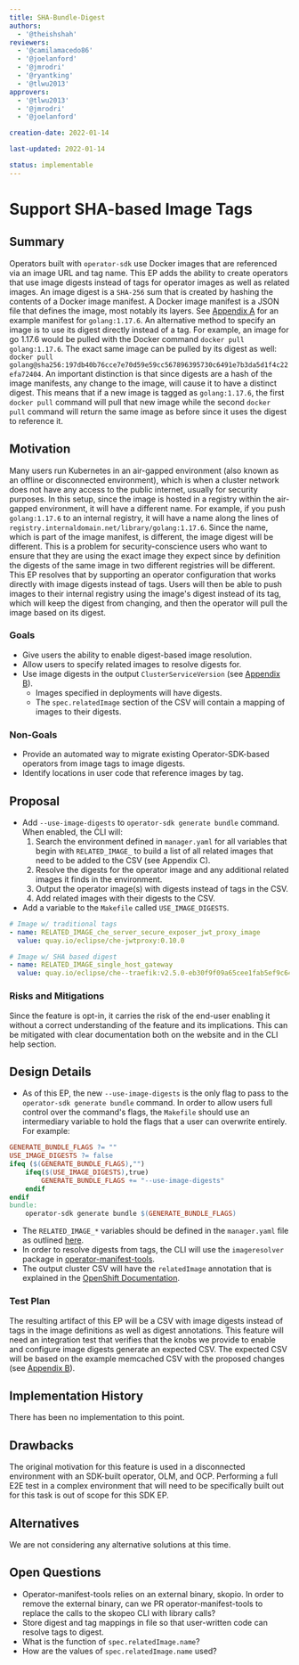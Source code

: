 ```yaml
---
title: SHA-Bundle-Digest
authors:
  - '@theishshah'
reviewers:
  - '@camilamacedo86'
  - '@joelanford'
  - '@jmrodri'
  - '@ryantking'
  - '@tlwu2013'
approvers:
  - '@tlwu2013'
  - '@jmrodri'
  - '@joelanford'

creation-date: 2022-01-14

last-updated: 2022-01-14

status: implementable
---
```


# Support SHA-based Image Tags

## Summary

Operators built with `operator-sdk` use Docker images that are referenced via an image URL and tag name. This EP adds
the ability to create operators that use image digests instead of tags for operator images as well as related images. An
image digest is a `SHA-256` sum that is created by hashing the contents of a Docker image manifest. A Docker image
manifest is a JSON file that defines the image, most notably its layers. See [Appendix A](##appendix-a) for an example
manifest for `golang:1.17.6`. An alternative method to specify an image is to use its digest directly instead of a tag.
For example, an image for go 1.17.6 would be pulled with the Docker command `docker pull golang:1.17.6`. The exact same
image can be pulled by its digest as well:
`docker pull golang@sha256:197db40b76cce7e70d59e59cc567896395730c6491e7b3da5d1f4c22efa72404`. An important distinction
is that since digests are a hash of the image manifests, any change to the image, will cause it to have a distinct
digest. This means that if a new image is tagged as `golang:1.17.6`, the first `docker pull` command will pull that new
image while the second `docker pull` command will return the same image as before since it uses the digest to reference
it.

## Motivation

Many users run Kubernetes in an air-gapped environment (also known as an offline or disconnected environment), which is
when a cluster network does not have any access to the public internet, usually for security purposes. In this setup,
since the image is hosted in a registry within the air-gapped environment, it will have a different name. For example,
if you push `golang:1.17.6` to an internal registry, it will have a name along the lines of
`registry.internaldomain.net/library/golang:1.17.6`. Since the name, which is part of the image manifest, is different,
the image digest will be different. This is a problem for security-conscience users who want to ensure that they are
using the exact image they expect since by definition the digests of the same image in two different registries will be
different. This EP resolves that by supporting an operator configuration that works directly with image digests instead
of tags. Users will then be able to push images to their internal registry using the image's digest instead of its tag,
which will keep the digest from changing, and then the operator will pull the image based on its digest.

### Goals

- Give users the ability to enable digest-based image resolution.
- Allow users to specify related images to resolve digests for.
- Use image digests in the output `ClusterServiceVersion` (see [Appendix B](#appendix-b)).
    - Images specified in deployments will have digests.
    - The `spec.relatedImage` section of the CSV will contain a mapping of images to their digests.

### Non-Goals

- Provide an automated way to migrate existing Operator-SDK-based operators from image tags to image digests.
- Identify locations in user code that reference images by tag.

## Proposal

- Add `--use-image-digests` to `operator-sdk generate bundle` command. When enabled, the CLI will:
  1. Search the environment defined in `manager.yaml` for all variables that begin with `RELATED_IMAGE_` to build a list
    of all related images that need to be added to the CSV (see Appendix C).
  2. Resolve the digests for the operator image and any additional related images it finds in the environment.
  3. Output the operator image(s) with digests instead of tags in the CSV.
  4. Add related images with their digests to the CSV.
- Add a variable to the `Makefile` called `USE_IMAGE_DIGESTS`.

```yaml
# Image w/ traditional tags
- name: RELATED_IMAGE_che_server_secure_exposer_jwt_proxy_image
  value: quay.io/eclipse/che-jwtproxy:0.10.0

# Image w/ SHA based digest
- name: RELATED_IMAGE_single_host_gateway
  value: quay.io/eclipse/che--traefik:v2.5.0-eb30f9f09a65cee1fab5ef9c64cb4ec91b800dc3fdd738d62a9d4334f0114683
```

### Risks and Mitigations

Since the feature is opt-in, it carries the risk of the end-user enabling it without a correct understanding of the
feature and its implications. This can be mitigated with clear documentation both on the website and in the CLI help
section.

## Design Details

- As of this EP, the new `--use-image-digests` is the only flag to pass to the `operator-sdk generate bundle` command.
  In order to allow users full control over the command's flags, the `Makefile` should use an intermediary variable to
  hold the flags that a user can overwrite entirely. For example:

```Makefile
GENERATE_BUNDLE_FLAGS ?= ""
USE_IMAGE_DIGESTS ?= false
ifeq ($(GENERATE_BUNDLE_FLAGS),"")
    ifeq($(USE_IMAGE_DIGESTS),true)
        GENERATE_BUNDLE_FLAGS += "--use-image-digests"
    endif
endif
bundle:
    operator-sdk generate bundle $(GENERATE_BUNDLE_FLAGS)
```

- The `RELATED_IMAGE_*` variables should be defined in the `manager.yaml` file as outlined
  [here](https://master.sdk.operatorframework.io/docs/best-practices/common-recommendation/#other-common-suggestions).
- In order to resolve digests from tags, the CLI will use the `imageresolver` package in
  [operator-manifest-tools](https://github.com/operator-framework/operator-manifest-tools).
- The output cluster CSV will have the `relatedImage` annotation that is explained in the
  [OpenShift Documentation](https://docs.openshift.com/container-platform/4.9/operators/operator_sdk/osdk-generating-csvs.html#olm-enabling-operator-for-restricted-network_osdk-generating-csvs).

### Test Plan

The resulting artifact of this EP will be a CSV with image digests instead of tags in the image definitions as well as
digest annotations. This feature will need an integration test that verifies that the knobs we provide to enable and
configure image digests generate an expected CSV. The expected CSV will be based on the example memcached CSV with the
proposed changes (see [Appendix B](#appendix-b)).

## Implementation History

There has been no implementation to this point.

## Drawbacks

The original motivation for this feature is used in a disconnected environment with an SDK-built operator, OLM, and OCP.
Performing a full E2E test in a complex environment that will need to be specifically built out for this task is out of
scope for this SDK EP.

## Alternatives

We are not considering any alternative solutions at this time.

## Open Questions

- Operator-manifest-tools relies on an external binary, skopio. In order to remove the external binary, can we PR
  operator-manifest-tools to replace the calls to the skopeo CLI with library calls?
- Store digest and tag mappings in file so that user-written code can resolve tags to digest.
- What is the function of `spec.relatedImage.name`?
- How are the values of `spec.relatedImage.name` used?
